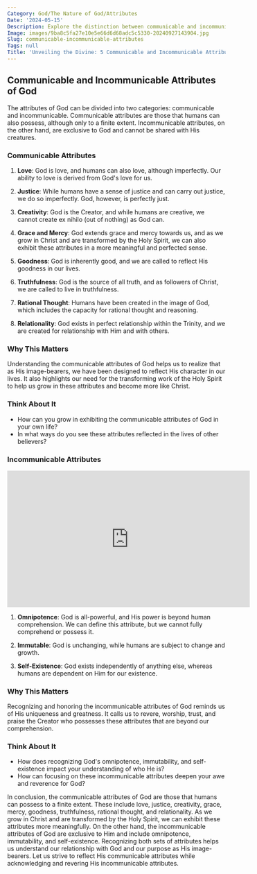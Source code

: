 ```yaml
---
Category: God/The Nature of God/Attributes
Date: '2024-05-15'
Description: Explore the distinction between communicable and incommunicable attributes in this insightful article. Discover how these characteristics shape our identities and relationships.
Image: images/9ba8c5fa27e10e5e66d6d68adc5c5330-20240927143904.jpg
Slug: communicable-incommunicable-attributes
Tags: null
Title: 'Unveiling the Divine: 5 Communicable and Incommunicable Attributes of God'
---
```


## Communicable and Incommunicable Attributes of God

The attributes of God can be divided into two categories: communicable and incommunicable. Communicable attributes are those that humans can also possess, although only to a finite extent. Incommunicable attributes, on the other hand, are exclusive to God and cannot be shared with His creatures.

### Communicable Attributes

1. **Love**: God is love, and humans can also love, although imperfectly. Our ability to love is derived from God's love for us.

2. **Justice**: While humans have a sense of justice and can carry out justice, we do so imperfectly. God, however, is perfectly just.

3. **Creativity**: God is the Creator, and while humans are creative, we cannot create ex nihilo (out of nothing) as God can.

4. **Grace and Mercy**: God extends grace and mercy towards us, and as we grow in Christ and are transformed by the Holy Spirit, we can also exhibit these attributes in a more meaningful and perfected sense.

5. **Goodness**: God is inherently good, and we are called to reflect His goodness in our lives.

6. **Truthfulness**: God is the source of all truth, and as followers of Christ, we are called to live in truthfulness.

7. **Rational Thought**: Humans have been created in the image of God, which includes the capacity for rational thought and reasoning.

8. **Relationality**: God exists in perfect relationship within the Trinity, and we are created for relationship with Him and with others.

### Why This Matters

Understanding the communicable attributes of God helps us to realize that as His image-bearers, we have been designed to reflect His character in our lives. It also highlights our need for the transforming work of the Holy Spirit to help us grow in these attributes and become more like Christ.

### Think About It

- How can you grow in exhibiting the communicable attributes of God in your own life? 
- In what ways do you see these attributes reflected in the lives of other believers?

### Incommunicable Attributes


<iframe width="560" height="315" src="https://www.youtube.com/embed/bcbL6J7vzbQ" frameborder="0" allow="autoplay; encrypted-media" allowfullscreen></iframe>


1. **Omnipotence**: God is all-powerful, and His power is beyond human comprehension. We can define this attribute, but we cannot fully comprehend or possess it.

2. **Immutable**: God is unchanging, while humans are subject to change and growth.

3. **Self-Existence**: God exists independently of anything else, whereas humans are dependent on Him for our existence.

### Why This Matters

Recognizing and honoring the incommunicable attributes of God reminds us of His uniqueness and greatness. It calls us to revere, worship, trust, and praise the Creator who possesses these attributes that are beyond our comprehension.

### Think About It

- How does recognizing God's omnipotence, immutability, and self-existence impact your understanding of who He is?
- How can focusing on these incommunicable attributes deepen your awe and reverence for God?

In conclusion, the communicable attributes of God are those that humans can possess to a finite extent. These include love, justice, creativity, grace, mercy, goodness, truthfulness, rational thought, and relationality. As we grow in Christ and are transformed by the Holy Spirit, we can exhibit these attributes more meaningfully. On the other hand, the incommunicable attributes of God are exclusive to Him and include omnipotence, immutability, and self-existence. Recognizing both sets of attributes helps us understand our relationship with God and our purpose as His image-bearers. Let us strive to reflect His communicable attributes while acknowledging and revering His incommunicable attributes.